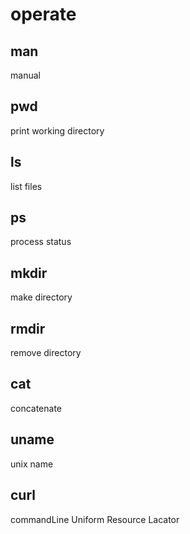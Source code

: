 # operate
## man
manual
## pwd
print working directory
## ls
list files
## ps
process status
## mkdir
make directory
## rmdir
remove directory
## cat
concatenate
## uname
unix name
## curl
commandLine Uniform Resource Lacator
